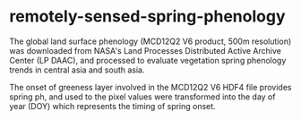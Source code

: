 # remotely-sensed-spring-phenology
The global land surface phenology (MCD12Q2 V6 product, 500m resolution) was downloaded from NASA's Land Processes Distributed Active Archive Center (LP DAAC), and processed to evaluate vegetation spring phenology trends in central asia and south asia.

The onset of greeness layer involved in the MCD12Q2 V6 HDF4 file provides spring ph, and used to the pixel values were transformed into the day of year (DOY) which represents the timing of spring onset.
